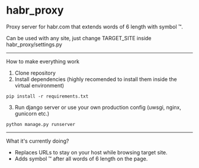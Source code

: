 # habr_proxy
Proxy server for habr.com that extends words of 6 length with symbol ™.

Can be used with any site, just change TARGET_SITE inside habr_proxy/settings.py

---

How to make everything work
1. Clone repository
2. Install dependencies (highly recomended to install them inside the virtual environment)
```
pip install -r requirements.txt
```
3. Run django server or use your own production config (uwsgi, nginx, gunicorn etc.)
```
python manage.py runserver
```

---

What it's currently doing?
* Replaces URLs to stay on your host while browsing target site.
* Adds symbol ™ after all words of 6 length on the page.
